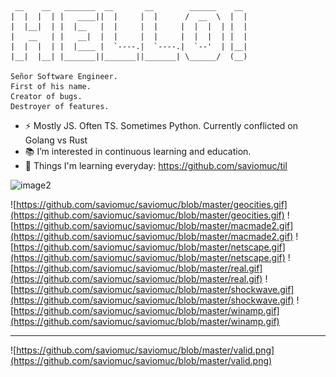 ```
 __    __   _______  __       __        ______    __  
|  |  |  | |   ____||  |     |  |      /  __  \  |  | 
|  |__|  | |  |__   |  |     |  |     |  |  |  | |  | 
|   __   | |   __|  |  |     |  |     |  |  |  | |  | 
|  |  |  | |  |____ |  `----.|  `----.|  `--'  | |__| 
|__|  |__| |_______||_______||_______| \______/  (__) 

Señor Software Engineer. 
First of his name. 
Creator of bugs.
Destroyer of features.                                                    
```


- ⚡ Mostly JS. Often TS. Sometimes Python. Currently conflicted on Golang vs Rust
- 📚 I’m interested in continuous learning and education. 
- 🌱 Things I'm learning everyday: https://github.com/saviomuc/til

![image2](https://media.giphy.com/media/fhAwk4DnqNgw8/giphy.gif)

![https://github.com/saviomuc/saviomuc/blob/master/geocities.gif](https://github.com/saviomuc/saviomuc/blob/master/geocities.gif)
![https://github.com/saviomuc/saviomuc/blob/master/macmade2.gif](https://github.com/saviomuc/saviomuc/blob/master/macmade2.gif)
![https://github.com/saviomuc/saviomuc/blob/master/netscape.gif](https://github.com/saviomuc/saviomuc/blob/master/netscape.gif)
![https://github.com/saviomuc/saviomuc/blob/master/real.gif](https://github.com/saviomuc/saviomuc/blob/master/real.gif)
![https://github.com/saviomuc/saviomuc/blob/master/shockwave.gif](https://github.com/saviomuc/saviomuc/blob/master/shockwave.gif)
![https://github.com/saviomuc/saviomuc/blob/master/winamp.gif](https://github.com/saviomuc/saviomuc/blob/master/winamp.gif)

---
![https://github.com/saviomuc/saviomuc/blob/master/valid.png](https://github.com/saviomuc/saviomuc/blob/master/valid.png)

<!--
**saviomuc/saviomuc** is a ✨ _special_ ✨ repository because its `README.md` (this file) appears on your GitHub profile.

Here are some ideas to get you started:

- 🔭 I’m currently working on ...
- 🌱 I’m currently learning ...
- 👯 I’m looking to collaborate on ...
- 🤔 I’m looking for help with ...
- 💬 Ask me about ...
- 📫 How to reach me: ...
- 😄 Pronouns: ...
- ⚡ Fun fact: ...
-->
